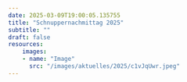 ```yaml
---
date: 2025-03-09T19:00:05.135755
title: "Schnuppernachmittag 2025"
subtitle: ""
draft: false
resources:
    images:
    - name: "Image"
      src: "/images/aktuelles/2025/c1vJqUwr.jpeg"
---
```



